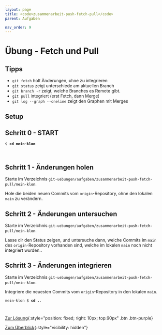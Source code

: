 ```yaml
---
layout: page
title: <code>zusammenarbeit-push-fetch-pull</code>
parent: Aufgaben

nav_order: 9
---
```

# Übung - Fetch und Pull


## Tipps

* `git fetch` holt Änderungen, ohne zu integrieren
* `git status` zeigt unterschiede am aktuellen Branch
* `git branch -r` zeigt, welche Branches es Remote gibt.
* `git pull` integriert (erst Fetch, dann Merge)
* `git log --graph --oneline` zeigt den Graphen mit Merges

## Setup
                  

<!--UEB-Fetch und Pull--><h2>Schritt 0 - START</h2>


<pre><code>$ <b>cd mein-klon</b><br><br><br></code></pre>


<!--UEB-Fetch und Pull--><h2>Schritt 1 - Änderungen holen</h2>

Starte im Verzeichnis `git-uebungen/aufgaben/zusammenarbeit-push-fetch-pull/mein-klon`.

Hole die beiden neuen Commits vom `origin`-Repository,
ohne den lokalen `main` zu verändern.

<!--UEB-Fetch und Pull--><h2>Schritt 2 - Änderungen untersuchen</h2>

Starte im Verzeichnis `git-uebungen/aufgaben/zusammenarbeit-push-fetch-pull/mein-klon`.

Lasse dir den Status zeigen,
und untersuche dann,
welche Commits im `main` des `origin`-Repository vorhanden sind,
welche im lokalen `main` noch nicht integriert wurden..

<!--UEB-Fetch und Pull--><h2>Schritt 3 - Änderungen integrieren</h2>

Starte im Verzeichnis `git-uebungen/aufgaben/zusammenarbeit-push-fetch-pull/mein-klon`.

Integriere die neuesten Commits vom `origin`-Repository
in den lokalen `main`.


<pre><code>mein-klon $ <b>cd ..</b><br><br><br></code></pre>


[Zur Lösung](loesung-zusammenarbeit-push-fetch-pull.html){:style="position: fixed; right: 10px; top:60px" .btn .btn-purple}

[Zum Überblick](../../ueberblick.html){:style="visibility: hidden"}

